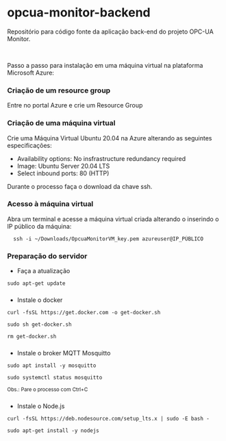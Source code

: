 # opcua-monitor-backend

Repositório para código fonte da aplicação back-end do projeto OPC-UA Monitor.

<br>

Passo a passo para instalação em uma máquina virtual na plataforma Microsoft Azure:

### Criação de um resource group

Entre no portal Azure e crie um Resource Group

### Criação de uma máquina virtual

Crie uma Máquina Virtual Ubuntu 20.04 na Azure alterando as seguintes especificações:

- Availability options: No insfrastructure redundancy required
- Image: Ubuntu Server 20.04 LTS
- Select inbound ports: 80 (HTTP)

Durante o processo faça o download da chave ssh.

### Acesso à máquina virtual

Abra um terminal e acesse a máquina virtual criada alterando o inserindo o IP público da máquina:

```
  ssh -i ~/Downloads/OpcuaMonitorVM_key.pem azureuser@IP_PÙBLICO
```

### Preparação do servidor

- Faça a atualização

```
sudo apt-get update
```
###

- Instale o docker

```
curl -fsSL https://get.docker.com -o get-docker.sh
```
```
sudo sh get-docker.sh
```
```
rm get-docker.sh
```

###

- Instale o broker MQTT Mosquitto

```
sudo apt install -y mosquitto
```
```
sudo systemctl status mosquitto
```
<sub>Obs.: Pare o processo com Ctrl+C</sub> 

###

- Instale o Node.js

```
curl -fsSL https://deb.nodesource.com/setup_lts.x | sudo -E bash -
```
```
sudo apt-get install -y nodejs
```














